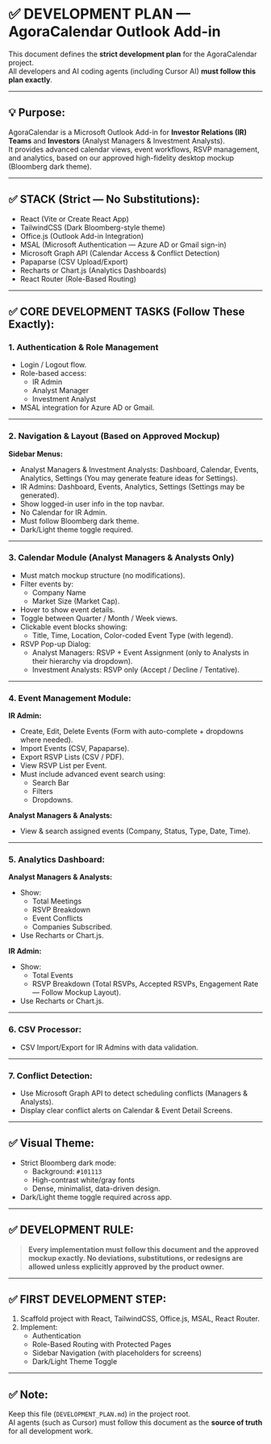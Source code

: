 # ✅ DEVELOPMENT PLAN — AgoraCalendar Outlook Add-in

This document defines the **strict development plan** for the AgoraCalendar project.  
All developers and AI coding agents (including Cursor AI) **must follow this plan exactly**.

---

## 💡 Purpose:
AgoraCalendar is a Microsoft Outlook Add-in for **Investor Relations (IR) Teams** and **Investors** (Analyst Managers & Investment Analysts).  
It provides advanced calendar views, event workflows, RSVP management, and analytics, based on our approved high-fidelity desktop mockup (Bloomberg dark theme).

---

## ✅ STACK (Strict — No Substitutions):
- React (Vite or Create React App)
- TailwindCSS (Dark Bloomberg-style theme)
- Office.js (Outlook Add-in Integration)
- MSAL (Microsoft Authentication — Azure AD or Gmail sign-in)
- Microsoft Graph API (Calendar Access & Conflict Detection)
- Papaparse (CSV Upload/Export)
- Recharts or Chart.js (Analytics Dashboards)
- React Router (Role-Based Routing)

---

## ✅ CORE DEVELOPMENT TASKS (Follow These Exactly):

### 1. Authentication & Role Management
- Login / Logout flow.
- Role-based access:
  - IR Admin
  - Analyst Manager
  - Investment Analyst
- MSAL integration for Azure AD or Gmail.

---

### 2. Navigation & Layout (Based on Approved Mockup)
**Sidebar Menus:**
- Analyst Managers & Investment Analysts: Dashboard, Calendar, Events, Analytics, Settings (You may generate feature ideas for Settings).
- IR Admins: Dashboard, Events, Analytics, Settings (Settings may be generated).
- Show logged-in user info in the top navbar.
- No Calendar for IR Admin.
- Must follow Bloomberg dark theme.
- Dark/Light theme toggle required.

---

### 3. Calendar Module (Analyst Managers & Analysts Only)
- Must match mockup structure (no modifications).
- Filter events by:
  - Company Name
  - Market Size (Market Cap).
- Hover to show event details.
- Toggle between Quarter / Month / Week views.
- Clickable event blocks showing:
  - Title, Time, Location, Color-coded Event Type (with legend).
- RSVP Pop-up Dialog:
  - Analyst Managers: RSVP + Event Assignment (only to Analysts in their hierarchy via dropdown).
  - Investment Analysts: RSVP only (Accept / Decline / Tentative).

---

### 4. Event Management Module:
**IR Admin:**
- Create, Edit, Delete Events (Form with auto-complete + dropdowns where needed).
- Import Events (CSV, Papaparse).
- Export RSVP Lists (CSV / PDF).
- View RSVP List per Event.
- Must include advanced event search using:
  - Search Bar
  - Filters
  - Dropdowns.

**Analyst Managers & Analysts:**
- View & search assigned events (Company, Status, Type, Date, Time).

---

### 5. Analytics Dashboard:
**Analyst Managers & Analysts:**
- Show:
  - Total Meetings
  - RSVP Breakdown
  - Event Conflicts
  - Companies Subscribed.
- Use Recharts or Chart.js.

**IR Admin:**
- Show:
  - Total Events
  - RSVP Breakdown (Total RSVPs, Accepted RSVPs, Engagement Rate — Follow Mockup Layout).
- Use Recharts or Chart.js.

---

### 6. CSV Processor:
- CSV Import/Export for IR Admins with data validation.

---

### 7. Conflict Detection:
- Use Microsoft Graph API to detect scheduling conflicts (Managers & Analysts).
- Display clear conflict alerts on Calendar & Event Detail Screens.

---

## ✅ Visual Theme:
- Strict Bloomberg dark mode:
  - Background: `#101113`
  - High-contrast white/gray fonts
  - Dense, minimalist, data-driven design.
- Dark/Light theme toggle required across app.

---

## ✅ DEVELOPMENT RULE:
> **Every implementation must follow this document and the approved mockup exactly. No deviations, substitutions, or redesigns are allowed unless explicitly approved by the product owner.**

---

## ✅ FIRST DEVELOPMENT STEP:
1. Scaffold project with React, TailwindCSS, Office.js, MSAL, React Router.
2. Implement:
   - Authentication
   - Role-Based Routing with Protected Pages
   - Sidebar Navigation (with placeholders for screens)
   - Dark/Light Theme Toggle

---

## ✅ Note:
Keep this file (`DEVELOPMENT_PLAN.md`) in the project root.  
AI agents (such as Cursor) must follow this document as the **source of truth** for all development work.
